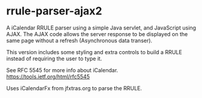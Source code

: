 # rrule-parser-ajax2

A iCalendar RRULE parser using a simple Java servlet, and JavaScript using AJAX.  The AJAX code allows the server response to be displayed on the same page without a refresh (Asynchronous data transer).

This version includes some styling and extra controls to build a RRULE instead of requiring the user to type it.

See RFC 5545 for more info about iCalendar.
https://tools.ietf.org/html/rfc5545

Uses iCalendarFx from jfxtras.org to parse the RRULE.
